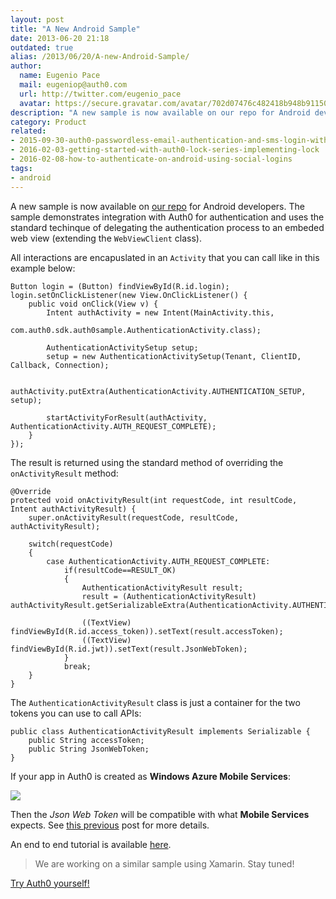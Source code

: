```yaml
---
layout: post
title: "A New Android Sample"
date: 2013-06-20 21:18
outdated: true
alias: /2013/06/20/A-new-Android-Sample/
author:
  name: Eugenio Pace
  mail: eugeniop@auth0.com
  url: http://twitter.com/eugenio_pace
  avatar: https://secure.gravatar.com/avatar/702d07476c482418b948b911504137a5?s=60
description: "A new sample is now available on our repo for Android developers. The sample demonstrates integration with Auth0 for authentication"
category: Product
related:
- 2015-09-30-auth0-passwordless-email-authentication-and-sms-login-without-passwords
- 2016-02-03-getting-started-with-auth0-lock-series-implementing-lock
- 2016-02-08-how-to-authenticate-on-android-using-social-logins
tags:
- android
---
```


A new sample is now available on [our repo](https://github.com/auth0/Auth0-Android-Sample) for Android developers. The sample demonstrates integration with Auth0 for authentication and uses the standard techinque of delegating the authentication process to an embeded web view (extending the `WebViewClient` class).

All interactions are encapuslated in an `Activity` that you can call like in this example below:

    Button login = (Button) findViewById(R.id.login);
    login.setOnClickListener(new View.OnClickListener() {
        public void onClick(View v) {
            Intent authActivity = new Intent(MainActivity.this,
                    com.auth0.sdk.auth0sample.AuthenticationActivity.class);

            AuthenticationActivitySetup setup;
            setup = new AuthenticationActivitySetup(Tenant, ClientID, Callback, Connection);

            authActivity.putExtra(AuthenticationActivity.AUTHENTICATION_SETUP, setup);

            startActivityForResult(authActivity, AuthenticationActivity.AUTH_REQUEST_COMPLETE);
        }
    });

<!-- more -->

The result is returned using the standard method of overriding the `onActivityResult` method:

    @Override
    protected void onActivityResult(int requestCode, int resultCode, Intent authActivityResult) {
        super.onActivityResult(requestCode, resultCode, authActivityResult);

        switch(requestCode)
        {
            case AuthenticationActivity.AUTH_REQUEST_COMPLETE:
                if(resultCode==RESULT_OK)
                {
                    AuthenticationActivityResult result;
                    result = (AuthenticationActivityResult) authActivityResult.getSerializableExtra(AuthenticationActivity.AUTHENTICATION_RESULT);

                    ((TextView) findViewById(R.id.access_token)).setText(result.accessToken);
                    ((TextView) findViewById(R.id.jwt)).setText(result.JsonWebToken);
                }
                break;
        }
    }

The `AuthenticationActivityResult` class is just a container for the two tokens you can use to call APIs:

    public class AuthenticationActivityResult implements Serializable {
        public String accessToken;
        public String JsonWebToken;
    }

If your app in Auth0 is created as __Windows Azure Mobile Services__:

![](https://puu.sh/3kCLH.png)

Then the _Json Web Token_ will be compatible with what __Mobile Services__ expects. See [this previous](http://blog.auth0.com/2013/03/17/Authenticate-Azure-Mobile-Services-apps-with-Everything-using-Auth0/) post for more details.

An end to end tutorial is available [here](https://docs.auth0.com/android-tutorial).

> We are working on a similar sample using Xamarin. Stay tuned!

[Try Auth0 yourself!](http://developers.auth0.com)
